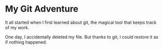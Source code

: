 # My Git Adventure

It all started when I first learned about git, the magical tool that keeps track of my work.

One day, I accidentally deleted my file. But thanks to git, I could restore it as if nothing happened.

